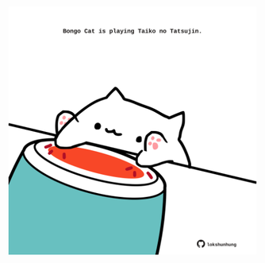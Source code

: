 <!-- built at 10/01/2022, 15:01:10 UTC -->
<p align="center">
  <img width="500" height="500" src="./ReadmeImage.svg">
</p>
